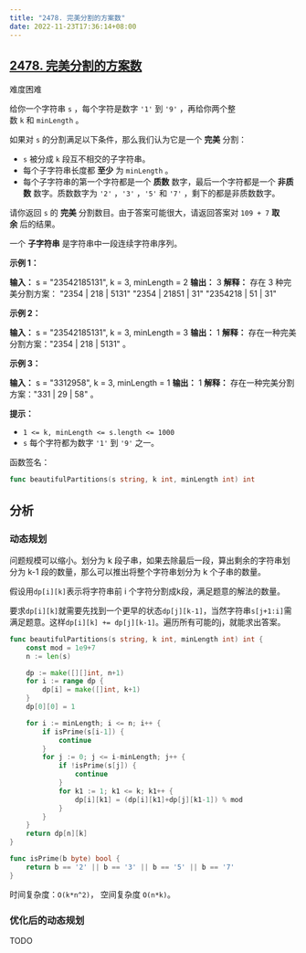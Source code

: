 ```yaml
---
title: "2478. 完美分割的方案数"
date: 2022-11-23T17:36:14+08:00
---
```


## [2478. 完美分割的方案数](https://leetcode.cn/problems/number-of-beautiful-partitions/)

难度困难

给你一个字符串 `s` ，每个字符是数字 `'1'` 到 `'9'` ，再给你两个整数 `k` 和 `minLength` 。

如果对 `s` 的分割满足以下条件，那么我们认为它是一个 **完美** 分割：

- `s` 被分成 `k` 段互不相交的子字符串。
- 每个子字符串长度都 **至少** 为 `minLength` 。
- 每个子字符串的第一个字符都是一个 **质数** 数字，最后一个字符都是一个 **非质数** 数字。质数数字为 `'2'` ，`'3'` ，`'5'` 和 `'7'` ，剩下的都是非质数数字。

请你返回 `s` 的 **完美** 分割数目。由于答案可能很大，请返回答案对 `109 + 7` **取余** 后的结果。

一个 **子字符串** 是字符串中一段连续字符串序列。

**示例 1：**

**输入：** s = "23542185131", k = 3, minLength = 2
**输出：** 3
**解释：** 存在 3 种完美分割方案：
"2354 | 218 | 5131"
"2354 | 21851 | 31"
"2354218 | 51 | 31"

**示例 2：**

**输入：** s = "23542185131", k = 3, minLength = 3
**输出：** 1
**解释：** 存在一种完美分割方案："2354 | 218 | 5131" 。

**示例 3：**

**输入：** s = "3312958", k = 3, minLength = 1
**输出：** 1
**解释：** 存在一种完美分割方案："331 | 29 | 58" 。

**提示：**

- `1 <= k, minLength <= s.length <= 1000`
- `s` 每个字符都为数字 `'1'` 到 `'9'` 之一。

函数签名：

```go
func beautifulPartitions(s string, k int, minLength int) int
```

## 分析

### 动态规划

问题规模可以缩小。划分为 k 段子串，如果去除最后一段，算出剩余的字符串划分为 k-1 段的数量，那么可以推出将整个字符串划分为 k 个子串的数量。

假设用`dp[i][k]`表示将字符串前 i 个字符分割成k段，满足题意的解法的数量。

要求`dp[i][k]`就需要先找到一个更早的状态`dp[j][k-1]`，当然字符串`s[j+1:i]`需满足题意。这样`dp[i][k] += dp[j][k-1]`。遍历所有可能的j，就能求出答案。

```go
func beautifulPartitions(s string, k int, minLength int) int {
    const mod = 1e9+7
    n := len(s)

    dp := make([][]int, n+1)
    for i := range dp {
        dp[i] = make([]int, k+1)
    }
    dp[0][0] = 1

    for i := minLength; i <= n; i++ {
        if isPrime(s[i-1]) {
            continue
        }
        for j := 0; j <= i-minLength; j++ {
            if !isPrime(s[j]) {
                continue
            }
            for k1 := 1; k1 <= k; k1++ {
                dp[i][k1] = (dp[i][k1]+dp[j][k1-1]) % mod
            }
        }
    }
    return dp[n][k]
}

func isPrime(b byte) bool {
    return b == '2' || b == '3' || b == '5' || b == '7'
}
```

时间复杂度：`O(k*n^2)`， 空间复杂度 `O(n*k)`。

### 优化后的动态规划

TODO
